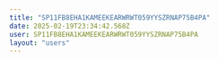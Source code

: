 ```yaml
---
title: "SP11FB8EHA1KAMEEKEARWRWT059YYSZRNAP75B4PA"
date: 2025-02-19T23:34:42.568Z
user: SP11FB8EHA1KAMEEKEARWRWT059YYSZRNAP75B4PA
layout: "users"
---
```

    